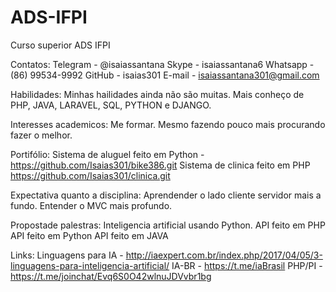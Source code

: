 # ADS-IFPI
Curso superior ADS IFPI

Contatos:
	Telegram - @isaiassantana
	Skype - isaiassantana6
	Whatsapp - (86) 99534-9992
	GitHub - isaias301
	E-mail - isaiassantana301@gmail.com

Habilidades:
	Minhas hailidades ainda não são muitas. Mais conheço de PHP, JAVA, LARAVEL, SQL, PYTHON e DJANGO.

Interesses academicos:
	Me formar. Mesmo fazendo pouco mais procurando fazer o melhor.

Portifólio:
	Sistema de aluguel feito em Python - https://github.com/Isaias301/bike386.git
	Sistema de clinica feito em PHP https://github.com/Isaias301/clinica.git

Expectativa quanto a disciplina:
	Aprendender o lado cliente servidor mais a fundo. Entender o MVC mais profundo.

Propostade palestras:
	Inteligencia artificial usando Python.
	API feito em PHP
	API feito em Python
	API feito em JAVA

Links:
	Linguagens para IA - http://iaexpert.com.br/index.php/2017/04/05/3-linguagens-para-inteligencia-artificial/
	IA-BR - https://t.me/iaBrasil
	PHP/PI - https://t.me/joinchat/Evq6S0O42wlnuJDVvbr1bg
	
